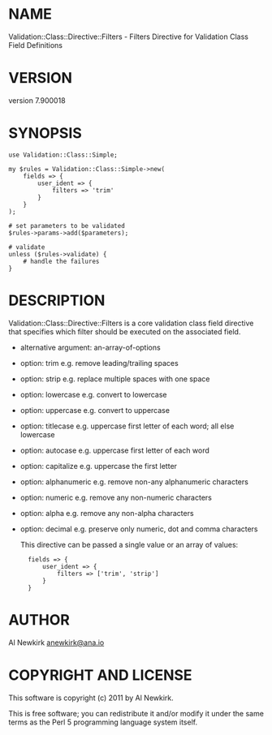 # NAME

Validation::Class::Directive::Filters - Filters Directive for Validation Class Field Definitions

# VERSION

version 7.900018

# SYNOPSIS

    use Validation::Class::Simple;

    my $rules = Validation::Class::Simple->new(
        fields => {
            user_ident => {
                filters => 'trim'
            }
        }
    );

    # set parameters to be validated
    $rules->params->add($parameters);

    # validate
    unless ($rules->validate) {
        # handle the failures
    }

# DESCRIPTION

Validation::Class::Directive::Filters is a core validation class field directive
that specifies which filter should be executed on the associated field.

- alternative argument: an-array-of-options
- option: trim e.g. remove leading/trailing spaces
- option: strip e.g. replace multiple spaces with one space
- option: lowercase e.g. convert to lowercase
- option: uppercase e.g. convert to uppercase
- option: titlecase e.g. uppercase first letter of each word; all else lowercase
- option: autocase e.g. uppercase first letter of each word
- option: capitalize e.g. uppercase the first letter
- option: alphanumeric e.g. remove non-any alphanumeric characters
- option: numeric e.g. remove any non-numeric characters
- option: alpha e.g. remove any non-alpha characters
- option: decimal e.g. preserve only numeric, dot and comma characters

    This directive can be passed a single value or an array of values:

        fields => {
            user_ident => {
                filters => ['trim', 'strip']
            }
        }

# AUTHOR

Al Newkirk <anewkirk@ana.io>

# COPYRIGHT AND LICENSE

This software is copyright (c) 2011 by Al Newkirk.

This is free software; you can redistribute it and/or modify it under
the same terms as the Perl 5 programming language system itself.

